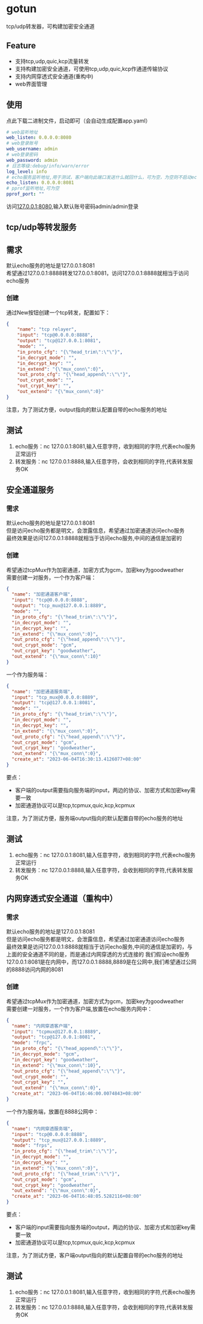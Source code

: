 # gotun
tcp/udp转发器，可构建加密安全通道

## Feature
* 支持tcp,udp,quic,kcp流量转发
* 支持构建加密安全通道，可使用tcp,udp,quic,kcp作通道传输协议
* 支持内网穿透式安全通道(重构中)
* web界面管理

## 使用
点此下载二进制文件，启动即可（会自动生成配置app.yaml）
```yaml
# web监听地址
web_listen: 0.0.0.0:8080
# web登录账号
web_username: admin
# web登录密码
web_password: admin
# 日志等级:debug/info/warn/error
log_level: info
# echo服务监听地址,用于测试，客户端向此端口发送什么就回什么，可为空，为空则不启动echo服务
echo_listen: 0.0.0.0:8081
# pprof监听地址,可为空
pprof_port: ""
```
访问[127.0.0.1:8080](http://127.0.0.1:8080),输入默认账号密码admin/admin登录<br>
## tcp/udp等转发服务
## 需求
默认echo服务的地址是127.0.0.1:8081<br>
希望通过127.0.0.1:8888转发127.0.0.1:8081，访问127.0.0.1:8888就相当于访问echo服务
### 创建
通过New按钮创建一个tcp转发，配置如下：
```json
{
    "name": "tcp relayer",
    "input": "tcp@0.0.0.0:8888",
    "output": "tcp@127.0.0.1:8081",
    "mode": "",
    "in_proto_cfg": "{\"head_trim\":\"\"}",
    "in_decrypt_mode": "",
    "in_decrypt_key": "",
    "in_extend": "{\"mux_conn\":0}",
    "out_proto_cfg": "{\"head_append\":\"\"}",
    "out_crypt_mode": "",
    "out_crypt_key": "",
    "out_extend": "{\"mux_conn\":0}"
}
```
注意，为了测试方便，output指向的默认配置自带的echo服务的地址
## 测试
1. echo服务：nc 127.0.0.1:8081,输入任意字符，收到相同的字符,代表echo服务正常运行<br>
2. 转发服务：nc 127.0.0.1:8888,输入任意字符，会收到相同的字符,代表转发服务OK<br>

## 安全通道服务
### 需求
默认echo服务的地址是127.0.0.1:8081<br>
但是访问echo服务都是明文，会泄露信息，希望通过加密通道访问echo服务<br>
最终效果是访问127.0.0.1:8888就相当于访问echo服务,中间的通信是加密的

### 创建
希望通过tcpMux作为加密通道，加密方式为gcm，加密key为goodweather<br>
需要创建一对服务，一个作为客户端：
```json
{
  "name": "加密通道客户端",
  "input": "tcp@0.0.0.0:8888",
  "output": "tcp_mux@127.0.0.1:8889",
  "mode": "",
  "in_proto_cfg": "{\"head_trim\":\"\"}",
  "in_decrypt_mode": "",
  "in_decrypt_key": "",
  "in_extend": "{\"mux_conn\":0}",
  "out_proto_cfg": "{\"head_append\":\"\"}",
  "out_crypt_mode": "gcm",
  "out_crypt_key": "goodweather",
  "out_extend": "{\"mux_conn\":10}"
}
```
一个作为服务端：
```json
{
  "name": "加密通道服务端",
  "input": "tcp_mux@0.0.0.0:8889",
  "output": "tcp@127.0.0.1:8081",
  "mode": "",
  "in_proto_cfg": "{\"head_trim\":\"\"}",
  "in_decrypt_mode": "",
  "in_decrypt_key": "",
  "in_extend": "{\"mux_conn\":0}",
  "out_proto_cfg": "{\"head_append\":\"\"}",
  "out_crypt_mode": "gcm",
  "out_crypt_key": "goodweather",
  "out_extend": "{\"mux_conn\":0}",
  "create_at": "2023-06-04T16:30:13.4126077+08:00"
}
```
要点：
* 客户端的output需要指向服务端的input，两边的协议、加密方式和加密key需要一致
* 加密通道协议可以是tcp,tcpmux,quic,kcp,kcpmux

注意，为了测试方便，服务端output指向的默认配置自带的echo服务的地址
## 测试
1. echo服务：nc 127.0.0.1:8081,输入任意字符，收到相同的字符,代表echo服务正常运行<br>
2. 转发服务：nc 127.0.0.1:8888,输入任意字符，会收到相同的字符,代表转发服务OK<br>

## 内网穿透式安全通道（重构中）
### 需求
默认echo服务的地址是127.0.0.1:8081<br>
但是访问echo服务都是明文，会泄露信息，希望通过加密通道访问echo服务<br>
最终效果是访问127.0.0.1:8888就相当于访问echo服务,中间的通信是加密的，与上面的安全通道不同的是，而是通过内网穿透的方式连接的
我们假设echo服务127.0.0.1:8081是在内网中，而127.0.0.1:8888,8889是在公网中,我们希望通过公网的8888访问内网的8081

### 创建
希望通过tcpMux作为加密通道，加密方式为gcm，加密key为goodweather<br>
需要创建一对服务，一个作为客户端,放置在echo服务内网中：
```json
{
  "name": "内网穿透客户端",
  "input": "tcpmux@127.0.0.1:8889",
  "output": "tcp@127.0.0.1:8081",
  "mode": "frpc",
  "in_proto_cfg": "{\"head_append\":\"\"}",
  "in_decrypt_mode": "gcm",
  "in_decrypt_key": "goodweather",
  "in_extend": "{\"mux_conn\":10}",
  "out_proto_cfg": "{\"head_append\":\"\"}",
  "out_crypt_mode": "",
  "out_crypt_key": "",
  "out_extend": "{\"mux_conn\":0}",
  "create_at": "2023-06-04T16:46:00.0074843+08:00"
}
```
一个作为服务端，放置在8888公网中：
```json
{
  "name": "内网穿透服务端",
  "input": "tcp@0.0.0.0:8888",
  "output": "tcp_mux@127.0.0.1:8889",
  "mode": "frps",
  "in_proto_cfg": "{\"head_trim\":\"\"}",
  "in_decrypt_mode": "",
  "in_decrypt_key": "",
  "in_extend": "{\"mux_conn\":0}",
  "out_proto_cfg": "{\"head_trim\":\"\"}",
  "out_crypt_mode": "gcm",
  "out_crypt_key": "goodweather",
  "out_extend": "{\"mux_conn\":0}",
  "create_at": "2023-06-04T16:48:05.5282116+08:00"
}
```
要点：
* 客户端的input需要指向服务端的output，两边的协议、加密方式和加密key需要一致
* 加密通道协议可以是tcp,tcpmux,quic,kcp,kcpmux

注意，为了测试方便，客户端output指向的默认配置自带的echo服务的地址
## 测试
1. echo服务：nc 127.0.0.1:8081,输入任意字符，收到相同的字符,代表echo服务正常运行<br>
2. 转发服务：nc 127.0.0.1:8888,输入任意字符，会收到相同的字符,代表转发服务OK<br>


